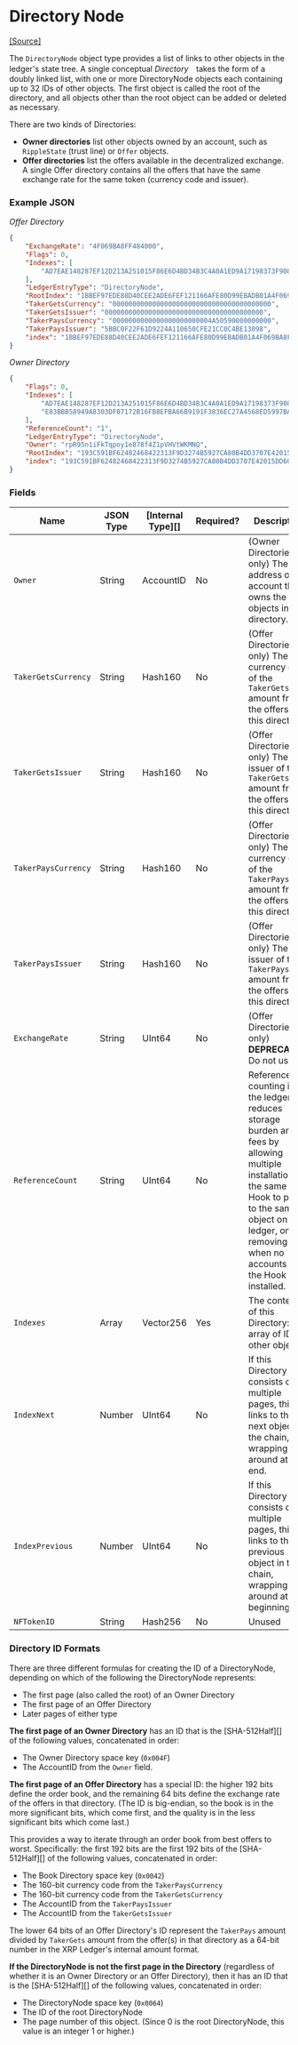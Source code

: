 # Directory Node

[\[Source\]](https://github.com/ripple/rippled/blob/5d2d88209f1732a0f8d592012094e345cbe3e675/src/ripple/protocol/impl/LedgerFormats.cpp#L44)

The `DirectoryNode` object type provides a list of links to other objects in the ledger's state tree. A single conceptual _Directory_　takes the form of a doubly linked list, with one or more DirectoryNode objects each containing up to 32 IDs of other objects. The first object is called the root of the directory, and all objects other than the root object can be added or deleted as necessary.

There are two kinds of Directories:

* **Owner directories** list other objects owned by an account, such as `RippleState` (trust line) or `Offer` objects.
* **Offer directories** list the offers available in the decentralized exchange. A single Offer directory contains all the offers that have the same exchange rate for the same token (currency code and issuer).

### Example JSON

_Offer Directory_

```json
{
    "ExchangeRate": "4F069BA8FF484000",
    "Flags": 0,
    "Indexes": [
        "AD7EAE148287EF12D213A251015F86E6D4BD34B3C4A0A1ED9A17198373F908AD"
    ],
    "LedgerEntryType": "DirectoryNode",
    "RootIndex": "1BBEF97EDE88D40CEE2ADE6FEF121166AFE80D99EBADB01A4F069BA8FF484000",
    "TakerGetsCurrency": "0000000000000000000000000000000000000000",
    "TakerGetsIssuer": "0000000000000000000000000000000000000000",
    "TakerPaysCurrency": "0000000000000000000000004A50590000000000",
    "TakerPaysIssuer": "5BBC0F22F61D9224A110650CFE21CC0C4BE13098",
    "index": "1BBEF97EDE88D40CEE2ADE6FEF121166AFE80D99EBADB01A4F069BA8FF484000"
}
```

_Owner Directory_

```json
{
    "Flags": 0,
    "Indexes": [
        "AD7EAE148287EF12D213A251015F86E6D4BD34B3C4A0A1ED9A17198373F908AD",
        "E83BBB58949A8303DF07172B16FB8EFBA66B9191F3836EC27A4568ED5997BAC5"
    ],
    "ReferenceCount": "1",
    "LedgerEntryType": "DirectoryNode",
    "Owner": "rpR95n1iFkTqpoy1e878f4Z1pVHVtWKMNQ",
    "RootIndex": "193C591BF62482468422313F9D3274B5927CA80B4DD3707E42015DD609E39C94",
    "index": "193C591BF62482468422313F9D3274B5927CA80B4DD3707E42015DD609E39C94"
}
```

### Fields

| Name                | JSON Type | \[Internal Type]\[] | Required? | Description                                                                                                                                                                                                                |
| ------------------- | --------- | ------------------- | --------- | -------------------------------------------------------------------------------------------------------------------------------------------------------------------------------------------------------------------------- |
| `Owner`             | String    | AccountID           | No        | (Owner Directories only) The address of the account that owns the objects in this directory.                                                                                                                               |
| `TakerGetsCurrency` | String    | Hash160             | No        | (Offer Directories only) The currency code of the `TakerGets` amount from the offers in this directory.                                                                                                                    |
| `TakerGetsIssuer`   | String    | Hash160             | No        | (Offer Directories only) The issuer of the `TakerGets` amount from the offers in this directory.                                                                                                                           |
| `TakerPaysCurrency` | String    | Hash160             | No        | (Offer Directories only) The currency code of the `TakerPays` amount from the offers in this directory.                                                                                                                    |
| `TakerPaysIssuer`   | String    | Hash160             | No        | (Offer Directories only) The issuer of the `TakerPays` amount from the offers in this directory.                                                                                                                           |
| `ExchangeRate`      | String    | UInt64              | No        | (Offer Directories only) **DEPRECATED**. Do not use.                                                                                                                                                                       |
| `ReferenceCount`    | String    | UInt64              | No        | Reference counting in the ledger reduces storage burden and fees by allowing multiple installations of the same Hook to point to the same object on the ledger, only removing it when no accounts have the Hook installed. |
| `Indexes`           | Array     | Vector256           | Yes       | The contents of this Directory: an array of IDs of other objects.                                                                                                                                                          |
| `IndexNext`         | Number    | UInt64              | No        | If this Directory consists of multiple pages, this ID links to the next object in the chain, wrapping around at the end.                                                                                                   |
| `IndexPrevious`     | Number    | UInt64              | No        | If this Directory consists of multiple pages, this ID links to the previous object in the chain, wrapping around at the beginning.                                                                                         |
| `NFTokenID`         | String    | Hash256             | No        | Unused                                                                                                                                                                                                                     |

### Directory ID Formats

There are three different formulas for creating the ID of a DirectoryNode, depending on which of the following the DirectoryNode represents:

* The first page (also called the root) of an Owner Directory
* The first page of an Offer Directory
* Later pages of either type

**The first page of an Owner Directory** has an ID that is the \[SHA-512Half]\[] of the following values, concatenated in order:

* The Owner Directory space key (`0x004F`)
* The AccountID from the `Owner` field.

**The first page of an Offer Directory** has a special ID: the higher 192 bits define the order book, and the remaining 64 bits define the exchange rate of the offers in that directory. (The ID is big-endian, so the book is in the more significant bits, which come first, and the quality is in the less significant bits which come last.)&#x20;

This provides a way to iterate through an order book from best offers to worst. Specifically: the first 192 bits are the first 192 bits of the \[SHA-512Half]\[] of the following values, concatenated in order:

* The Book Directory space key (`0x0042`)
* The 160-bit currency code from the `TakerPaysCurrency`
* The 160-bit currency code from the `TakerGetsCurrency`
* The AccountID from the `TakerPaysIssuer`
* The AccountID from the `TakerGetsIssuer`

The lower 64 bits of an Offer Directory's ID represent the `TakerPays` amount divided by `TakerGets` amount from the offer(s) in that directory as a 64-bit number in the XRP Ledger's internal amount format.

**If the DirectoryNode is not the first page in the Directory** (regardless of whether it is an Owner Directory or an Offer Directory), then it has an ID that is the \[SHA-512Half]\[] of the following values, concatenated in order:

* The DirectoryNode space key (`0x0064`)
* The ID of the root DirectoryNode
* The page number of this object. (Since 0 is the root DirectoryNode, this value is an integer 1 or higher.)
